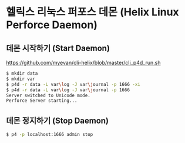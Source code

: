 # 헬릭스 리눅스 퍼포스 데몬 (Helix Linux Perforce Daemon)

## 데몬 시작하기 (Start Daemon)

<https://github.com/myevan/cli-helix/blob/master/cli_p4d_run.sh>

```bash
$ mkdir data
$ mkdir var
$ p4d -r data -L var\log -J var\journal -p 1666 -xi
$ p4d -r data -L var\log -J var\journal -p 1666
Server switched to Unicode mode.
Perforce Server starting...
```

## 데몬 정지하기 (Stop Daemon)

```bash
$ p4 -p localhost:1666 admin stop
```